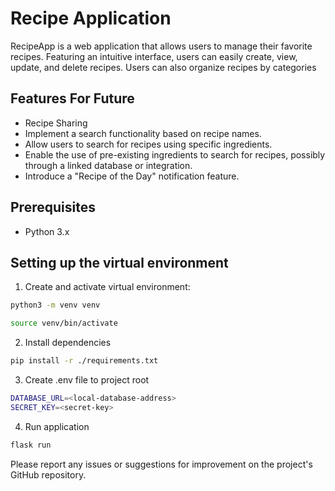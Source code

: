 # Recipe Application


RecipeApp is a web application that allows users to manage their favorite recipes. Featuring an intuitive interface, users can easily create, view, update, and delete recipes. Users can also organize recipes by categories


## Features For Future


- Recipe Sharing
- Implement a search functionality based on recipe names.
- Allow users to search for recipes using specific ingredients.
- Enable the use of pre-existing ingredients to search for recipes, possibly through a linked database or integration.
- Introduce a "Recipe of the Day" notification feature.


## Prerequisites

- Python 3.x


## Setting up the virtual environment

1. Create and activate virtual environment:

```bash
python3 -m venv venv
```

```bash
source venv/bin/activate
```


2. Install dependencies


```bash
pip install -r ./requirements.txt
```


3. Create .env file to project root

```bash
DATABASE_URL=<local-database-address>
SECRET_KEY=<secret-key>
```

4. Run application

```bash
flask run
```


Please report any issues or suggestions for improvement on the project's GitHub repository.

